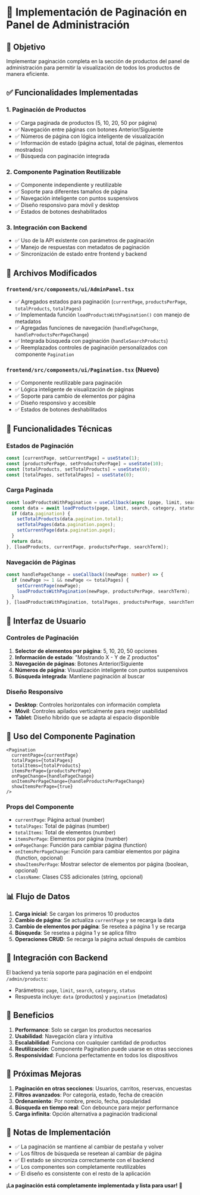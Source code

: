 # 📄 Implementación de Paginación en Panel de Administración

## 🎯 Objetivo
Implementar paginación completa en la sección de productos del panel de administración para permitir la visualización de todos los productos de manera eficiente.

## ✅ Funcionalidades Implementadas

### 1. **Paginación de Productos**
- ✅ Carga paginada de productos (5, 10, 20, 50 por página)
- ✅ Navegación entre páginas con botones Anterior/Siguiente
- ✅ Números de página con lógica inteligente de visualización
- ✅ Información de estado (página actual, total de páginas, elementos mostrados)
- ✅ Búsqueda con paginación integrada

### 2. **Componente Pagination Reutilizable**
- ✅ Componente independiente y reutilizable
- ✅ Soporte para diferentes tamaños de página
- ✅ Navegación inteligente con puntos suspensivos
- ✅ Diseño responsivo para móvil y desktop
- ✅ Estados de botones deshabilitados

### 3. **Integración con Backend**
- ✅ Uso de la API existente con parámetros de paginación
- ✅ Manejo de respuestas con metadatos de paginación
- ✅ Sincronización de estado entre frontend y backend

## 📁 Archivos Modificados

### **`frontend/src/components/ui/AdminPanel.tsx`**
- ✅ Agregados estados para paginación (`currentPage`, `productsPerPage`, `totalProducts`, `totalPages`)
- ✅ Implementada función `loadProductsWithPagination()` con manejo de metadatos
- ✅ Agregadas funciones de navegación (`handlePageChange`, `handleProductsPerPageChange`)
- ✅ Integrada búsqueda con paginación (`handleSearchProducts`)
- ✅ Reemplazados controles de paginación personalizados con componente `Pagination`

### **`frontend/src/components/ui/Pagination.tsx`** (Nuevo)
- ✅ Componente reutilizable para paginación
- ✅ Lógica inteligente de visualización de páginas
- ✅ Soporte para cambio de elementos por página
- ✅ Diseño responsivo y accesible
- ✅ Estados de botones deshabilitados

## 🔧 Funcionalidades Técnicas

### **Estados de Paginación**
```typescript
const [currentPage, setCurrentPage] = useState(1);
const [productsPerPage, setProductsPerPage] = useState(10);
const [totalProducts, setTotalProducts] = useState(0);
const [totalPages, setTotalPages] = useState(0);
```

### **Carga Paginada**
```typescript
const loadProductsWithPagination = useCallback(async (page, limit, search, category, status) => {
  const data = await loadProducts(page, limit, search, category, status);
  if (data.pagination) {
    setTotalProducts(data.pagination.total);
    setTotalPages(data.pagination.pages);
    setCurrentPage(data.pagination.page);
  }
  return data;
}, [loadProducts, currentPage, productsPerPage, searchTerm]);
```

### **Navegación de Páginas**
```typescript
const handlePageChange = useCallback((newPage: number) => {
  if (newPage >= 1 && newPage <= totalPages) {
    setCurrentPage(newPage);
    loadProductsWithPagination(newPage, productsPerPage, searchTerm);
  }
}, [loadProductsWithPagination, totalPages, productsPerPage, searchTerm]);
```

## 🎨 Interfaz de Usuario

### **Controles de Paginación**
1. **Selector de elementos por página**: 5, 10, 20, 50 opciones
2. **Información de estado**: "Mostrando X - Y de Z productos"
3. **Navegación de páginas**: Botones Anterior/Siguiente
4. **Números de página**: Visualización inteligente con puntos suspensivos
5. **Búsqueda integrada**: Mantiene paginación al buscar

### **Diseño Responsivo**
- **Desktop**: Controles horizontales con información completa
- **Móvil**: Controles apilados verticalmente para mejor usabilidad
- **Tablet**: Diseño híbrido que se adapta al espacio disponible

## 🚀 Uso del Componente Pagination

```tsx
<Pagination
  currentPage={currentPage}
  totalPages={totalPages}
  totalItems={totalProducts}
  itemsPerPage={productsPerPage}
  onPageChange={handlePageChange}
  onItemsPerPageChange={handleProductsPerPageChange}
  showItemsPerPage={true}
/>
```

### **Props del Componente**
- `currentPage`: Página actual (number)
- `totalPages`: Total de páginas (number)
- `totalItems`: Total de elementos (number)
- `itemsPerPage`: Elementos por página (number)
- `onPageChange`: Función para cambiar página (function)
- `onItemsPerPageChange`: Función para cambiar elementos por página (function, opcional)
- `showItemsPerPage`: Mostrar selector de elementos por página (boolean, opcional)
- `className`: Clases CSS adicionales (string, opcional)

## 📊 Flujo de Datos

1. **Carga inicial**: Se cargan los primeros 10 productos
2. **Cambio de página**: Se actualiza `currentPage` y se recarga la data
3. **Cambio de elementos por página**: Se resetea a página 1 y se recarga
4. **Búsqueda**: Se resetea a página 1 y se aplica filtro
5. **Operaciones CRUD**: Se recarga la página actual después de cambios

## 🔄 Integración con Backend

El backend ya tenía soporte para paginación en el endpoint `/admin/products`:
- Parámetros: `page`, `limit`, `search`, `category`, `status`
- Respuesta incluye: `data` (productos) y `pagination` (metadatos)

## 🎯 Beneficios

1. **Performance**: Solo se cargan los productos necesarios
2. **Usabilidad**: Navegación clara y intuitiva
3. **Escalabilidad**: Funciona con cualquier cantidad de productos
4. **Reutilización**: Componente Pagination puede usarse en otras secciones
5. **Responsividad**: Funciona perfectamente en todos los dispositivos

## 🔮 Próximas Mejoras

1. **Paginación en otras secciones**: Usuarios, carritos, reservas, encuestas
2. **Filtros avanzados**: Por categoría, estado, fecha de creación
3. **Ordenamiento**: Por nombre, precio, fecha, popularidad
4. **Búsqueda en tiempo real**: Con debounce para mejor performance
5. **Carga infinita**: Opción alternativa a paginación tradicional

## 📝 Notas de Implementación

- ✅ La paginación se mantiene al cambiar de pestaña y volver
- ✅ Los filtros de búsqueda se resetean al cambiar de página
- ✅ El estado se sincroniza correctamente con el backend
- ✅ Los componentes son completamente reutilizables
- ✅ El diseño es consistente con el resto de la aplicación

**¡La paginación está completamente implementada y lista para usar!** 🎉
